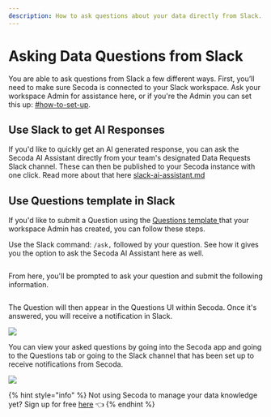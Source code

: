 ```yaml
---
description: How to ask questions about your data directly from Slack.
---
```


# Asking Data Questions from Slack

You are able to ask questions from Slack a few different ways. First, you’ll need to make sure Secoda is connected to your Slack workspace. Ask your workspace Admin for assistance here, or if you're the Admin you can set this up: [#how-to-set-up](../../integrations/productivity-tools/slack-connection/#how-to-set-up "mention").

## Use Slack to get AI Responses

If you'd like to quickly get an AI generated response, you can ask the Secoda AI Assistant directly from your team's designated Data Requests Slack channel. These can then be published to your Secoda instance with one click. Read more about that here [slack-ai-assistant.md](../../integrations/productivity-tools/slack-connection/slack-ai-assistant.md "mention")

## Use Questions template in Slack

If you'd like to submit a Question using the [Questions template ](templates.md)that your workspace Admin has created, you can follow these steps.&#x20;

Use the Slack command: `/ask,` followed by your question. See how it gives you the option to ask the Secoda AI Assistant here as well.

<figure><img src="https://secoda-public-media-assets.s3.amazonaws.com/f70f7fa1-56a2-42b7-a2d1-b98b417f1b43.png" alt=""></figure>

From here, you'll be prompted to ask your question and submit the following information.

<figure><img src="https://secoda-public-media-assets.s3.amazonaws.com/341a33cc-6db2-4988-a7b1-62a71fdc3d88.png" alt=""></figure>

The Question will then appear in the Questions UI within Secoda. Once it's answered, you will receive a notification in Slack.

![](https://secoda-public-media-assets.s3.amazonaws.com/Screen%20Shot%202022-04-09%20at%202.10.05%20PM%20\(1\).png)

You can view your asked questions by going into the Secoda app and going to the Questions tab or going to the Slack channel that has been set up to receive notifications from Secoda.

![](https://secoda-public-media-assets.s3.amazonaws.com/Screen%20Shot%202022-04-09%20at%202.09.34%20PM.png)

{% hint style="info" %}
Not using Secoda to manage your data knowledge yet? Sign up for free [here](https://app.secoda.co) 👈
{% endhint %}
